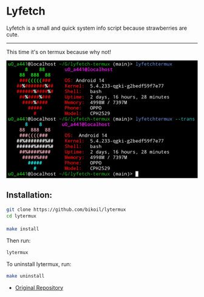 # Lyfetch
Lyfetch is a small and quick system info script because strawberries are cute.
***
This time it's on termux because why not!

![lyfetch](./Showcase.jpg)

## Installation:
```bash
git clone https://github.com/bikoil/lytermux
cd lytermux

make install
```
Then run:
```bash
lytermux
```
To uninstall lytermux, run:
```bash
make uninstall
```
- [Original Repository](https://github.com/its-lyn/lyfetch)
